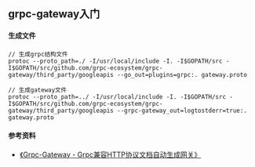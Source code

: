 ## grpc-gateway入门

#### 生成文件          
```shell
// 生成grpc结构文件
protoc --proto_path=./ -I/usr/local/include -I. -I$GOPATH/src -I$GOPATH/src/github.com/grpc-ecosystem/grpc-gateway/third_party/googleapis --go_out=plugins=grpc:. gateway.proto

// 生成gateway文件
protoc --proto_path=../ -I/usr/local/include -I. -I$GOPATH/src -I$GOPATH/src/github.com/grpc-ecosystem/grpc-gateway/third_party/googleapis --grpc-gateway_out=logtostderr=true:. gateway.proto
```


#### 参考资料
+ [《Grpc-Gateway - Grpc兼容HTTP协议文档自动生成网关》](https://my.oschina.net/wenzhenxi/blog/3023874)